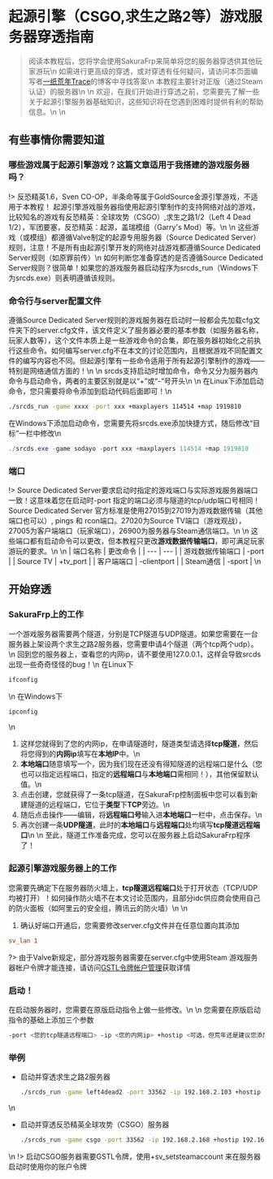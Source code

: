 # 起源引擎（CSGO,求生之路2等）游戏服务器穿透指南
> 阅读本教程后，您将学会使用SakuraFrp来简单将您的服务器穿透供其他玩家游玩\n
> 如需进行更高级的穿透，或对穿透有任何疑问，请访问本页面编写者[一纸荒年Trace](https://wtrace3zh.com)的博客中寻找答案\n
> 本教程主要针对正版（通过Steam认证）的服务器\n
\n
欢迎，在我们开始进行穿透之前，您需要先了解一些关于起源引擎服务器基础知识，这些知识将在您遇到困难时提供有利的帮助信息。\n
\n
## 有些事情你需要知道
### 哪些游戏属于起源引擎游戏？这篇文章适用于我搭建的游戏服务器吗？
!> 反恐精英1.6，Sven CO-OP，半条命等属于GoldSource金源引擎游戏，不适用于本教程！
起源引擎游戏服务器指使用起源引擎制作的支持网络对战的游戏，比较知名的游戏有反恐精英：全球攻势（CSGO）,求生之路1/2（Left 4 Dead 1/2），军团要塞，反恐精英：起源，盖瑞模组（Garry's Mod）等。\n
\n
这些游戏（或模组）都遵循Valve制定的起源专用服务器（Source Dedicated Server）规则，注意！不是所有由起源引擎开发的网络对战游戏都遵循Source Dedicated Server规则（如原罪前传）\n
如何判断您准备穿透的是否遵循Source Dedicated Server规则？很简单！如果您的游戏服务器启动程序为srcds_run（Windows下为srcds.exe）则表明遵循该规则。
### 命令行与server配置文件
遵循Source Dedicated Server规则的游戏服务器在启动时一般都会先加载cfg文件夹下的server.cfg文件，该文件定义了服务器必要的基本参数（如服务器名称，玩家人数等），这个文件本质上是一些游戏命令的合集，即在服务器初始化之前执行这些命令。如何编写server.cfg不在本文的讨论范围内，且根据游戏不同配置文件的编写内容也不同。但起源引擎有一些命令适用于所有起源引擎制作的游戏——特别是网络通信方面的！\n
\n
srcds支持启动时增加命令，命令又分为服务器内命令与启动命令，两者的主要区别就是以“+”或“-”号开头\n
\n
在Linux下添加启动命令，您只需要将命令添加到启动代码后面即可！\n
```bash
./srcds_run -game xxxx -port xxx +maxplayers 114514 +map 1919810
```
在Windows下添加启动命令，您需要先将srcds.exe添加快捷方式，随后修改“目标”一栏中修改\n
```powershell
./srcds.exe -game sodayo -port xxx +maxplayers 114514 +map 1919810
```
### 端口
!> Source Dedicated Server要求启动时指定的游戏端口与实际游戏服务器端口一致！这意味着您在启动时-port 指定的端口必须与隧道的tcp/udp端口号相同！
Source Dedicated Server 官方标准是使用27015到27019为游戏数据传输（其他端口也可以）, pings 和 rcon端口。27020为Source TV端口（游戏观战），27005为客户端端口（玩家端口），26900为服务器与Steam通信端口。\n
\n
这些端口都有启动命令可以更改，但本教程只更改**游戏数据传输端口**，即可满足玩家游玩的要求。\n
\n
| 端口名称 | 更改命令 |
| --- | --- |
| 游戏数据传输端口 | -port |
| Source TV | +tv_port |
| 客户端端口 | -clientport |
| Steam通信 | -sport |
\n
## 开始穿透
### SakuraFrp上的工作
一个游戏服务器需要两个隧道，分别是TCP隧道与UDP隧道。如果您需要在一台服务器上架设两个求生之路2服务器，您需要申请4个隧道（两个tcp两个udp）。\n
回到您的服务器上，查看您的内网ip，请不要使用127.0.0.1，这样会导致srcds出现一些奇奇怪怪的bug！\n
在Linux下
```bash
ifconfig
```
\n
在Windows下
```powershell
ipconfig
```
\n
1. 这样您就得到了您的内网ip，在申请隧道时，隧道类型请选择**tcp隧道**，然后将您得到的**内网ip**填写在**本地IP**中。\n
2. **本地端口**随意填写一个，因为我们现在还没有得知隧道的远程端口是什么（您也可以指定远程端口，指定的**远程端口**与**本地端口**需相同！），其他保留默认值。\n
3. 点击创建，您就获得了一条tcp隧道，在SakuraFrp控制面板中您可以看到新建隧道的远程端口，它位于**类型**下**TCP**旁边。\n
4. 随后点击操作——编辑，将**远程端口号**输入进**本地端口**一栏中，点击保存。\n
5. 再次创建一条**UDP隧道**，此时的**本地端口**与**远程端口**处均填写**tcp隧道远程端口**\n
\n
至此，隧道工作准备完成，您可以在服务器上启动SakuraFrp程序了！
### 起源引擎游戏服务器上的工作
您需要先确定下在服务器防火墙上，**tcp隧道远程端口**处于打开状态（TCP/UDP均被打开）！如何操作防火墙不在本文讨论范围内，且部分idc供应商会使用自己的防火面板（如阿里云的安全组，腾讯云的防火墙）\n
\n
1. 确认好端口开通后，您需要修改server.cfg文件并在任意位置向其添加
```ini
sv_lan 1
```
?> 由于Valve新规定，部分游戏服务器需要在server.cfg中使用Steam 游戏服务器帐户令牌才能连接，请访问[GSTL令牌帐户管理](https://steamcommunity.com/dev/managegameservers)获取详情
### 启动！
在启动服务器时，您需要在原版启动指令上做一些修改。\n
\n
您需要在原版启动指令的基础上添加三个参数
```bash
-port <您的tcp隧道远程端口> -ip <您的内网ip> +hostip <可选，但荒年还是建议您添加：您的内网ip> +sv_setsteamaccount <可选，声明令牌>
```
### 举例
- 启动并穿透求生之路2服务器
  ```bash
  ./srcds_run -game left4dead2 -port 33562 -ip 192.168.2.103 +hostip 192.168.2.103 +map c1m1_hotel
  ```
\n
- 启动并穿透反恐精英全球攻势（CSGO）服务器
  ```bash
  ./srcds_run -game csgo -port 33562 -ip 192.168.2.168 +hostip 192.168.2.168 +map de_dust2 +maxplayers 10 +sv_setsteamaccount 1145141919810sodayo 
  ```
\n
!> 启动CSGO服务器需要GSTL令牌，使用+sv_setsteamaccount 来在服务器启动时使用你的账户令牌